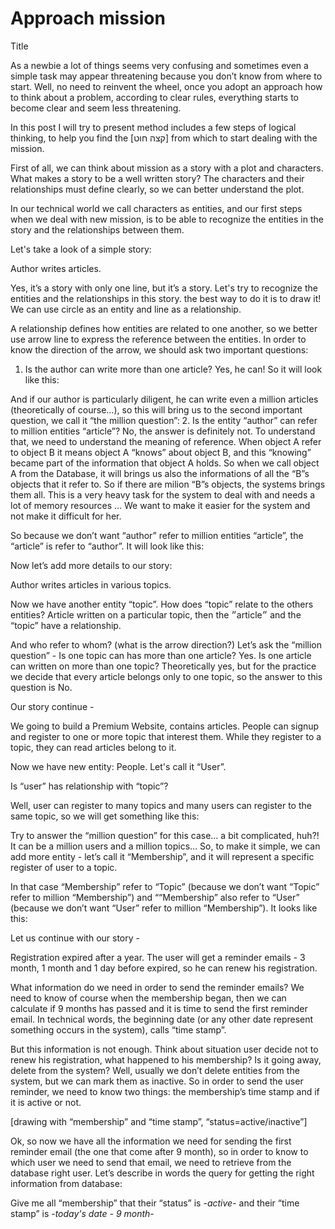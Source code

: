 # Approach mission

Title

As a newbie a lot of things seems very confusing and sometimes even a simple task may appear threatening because you don’t know from where to start. Well, no need to reinvent the wheel, once you adopt an approach how to think about a problem, according to clear rules, everything starts to become clear and seem less threatening.

In this post I will try to present method includes a few steps of logical thinking, to help you find the [קצה חוט] from which to start dealing with the mission.

First of all, we can think about mission as a story with a plot and characters. 
What makes a story to be a well written story? The characters and their relationships must define clearly, so we can better understand the plot.

In our technical world we call characters as entities, and our first steps when we deal with new mission, is to be able to recognize the entities in the story and the relationships between them.

Let's take a look of a simple story: 

Author writes articles.

Yes, it’s a story with only one line, but it’s a story. Let's try to recognize the entities and the relationships in this story. the best way to do it is to draw it! We can use circle as an entity and line as a relationship.











A relationship defines how entities are related to one another, so we better use arrow line to express the reference between the entities. In order to know the direction of the arrow, we should ask two important questions:
1. Is the author can write more than one article?
Yes, he can! So it will look like this:

And if our author is particularly diligent, he can write even a million articles (theoretically of course…), so this will bring us to the second important question, we call it “the million question”: 
2. Is the entity “author” can refer to million entities “article”?
No, the answer is definitely not. To understand that, we need to understand the meaning of reference. When object A refer to object B it means object A “knows” about object B, and this “knowing” became part of the information that object A holds.  So when we call object A from the Database, it will brings us also the informations of all the “B”s objects that it refer to. So if there are milion “B”s objects, the systems brings them all. This is a very heavy task for the system to deal with and needs a lot of memory resources … We want to make it easier for the system and not make it difficult for her. 

So because we don’t want “author” refer to million entities “article”, the “article” is refer to “author”. 
It will look like this:













Now let’s add more details to our story:

Author writes articles in various topics.

Now we have another entity “topic”. How does “topic” relate to the others entities?
Article written on a particular topic, then the ״article״ and the “topic” have a relationship.




And who refer to whom? (what is the arrow direction?)
Let’s ask the “million question” - 
Is one topic can has more than one article? Yes.
Is one article can written on more than one topic? Theoretically yes, but for the practice we decide that every article belongs only to one topic, so the answer to this question is No.








Our story continue - 

We going to build a Premium Website, contains articles. People can signup and register to one or more topic that interest them. While they register to a topic, they can read articles belong to it.

Now we have new entity: People.  Let's call it “User”.

Is “user” has relationship with “topic”?

Well, user can register to many topics and many users can register to the same topic, so we will get something like this:






Try to answer the “million question” for this case… a bit complicated, huh?! It can be a million users and a million topics...
So, to make it simple, we can add more entity - let’s call it “Membership”, and it will represent a specific register of user to a topic.



In that case “Membership” refer to “Topic” (because we don’t want “Topic” refer to million “Membership”) and ““Membership” also refer to “User” (because we don’t want “User” refer to million “Membership”). It looks like this:

Let us continue with our story - 

Registration expired after a year. The user will get a reminder emails - 3 month, 1 month and 1 day before expired, so he can renew his registration. 

What information do we need in order to send the reminder emails?
We need to know of course when the membership began, then we can calculate if 9 months has passed and it is time to send the first reminder email. In technical words, the beginning date (or any other date represent something occurs in the system), calls “time stamp”.

But this information is not enough. Think about situation user decide not to renew his registration, what happened to his membership? Is it going away, delete from the system? Well, usually we don’t delete entities from the system, but we can mark them as inactive.
So in order to send the user reminder, we need to know two things:  the membership’s time stamp and if it is active or not.

[drawing with “membership” and “time stamp”, “status=active/inactive”]

Ok, so now we have all the information we need for sending the first reminder email (the one that come after 9 month), so in order to know to which user we need to send that email, we need to retrieve from the database right user. 
Let’s describe in words the query for getting the right information from database:

Give me all “membership” that their “status” is -*active*- and their “time stamp” is -*today's date - 9 month*-





